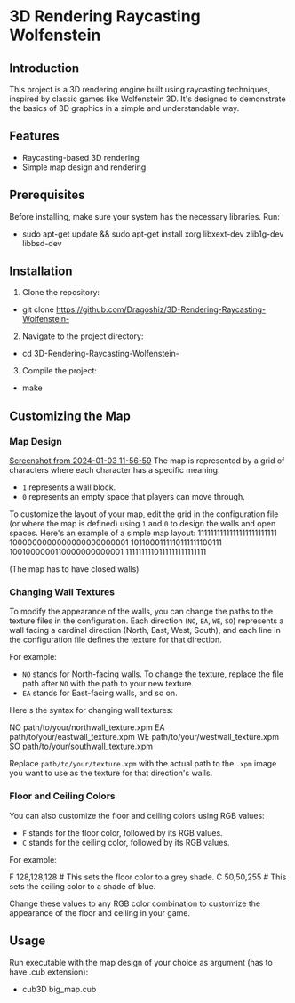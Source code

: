 # 3D Rendering Raycasting Wolfenstein

## Introduction
This project is a 3D rendering engine built using raycasting techniques, inspired by classic games like Wolfenstein 3D. It's designed to demonstrate the basics of 3D graphics in a simple and understandable way.

## Features
- Raycasting-based 3D rendering
- Simple map design and rendering

## Prerequisites
Before installing, make sure your system has the necessary libraries. Run:
- sudo apt-get update && sudo apt-get install xorg libxext-dev zlib1g-dev libbsd-dev

## Installation
1. Clone the repository:
- git clone https://github.com/Dragoshiz/3D-Rendering-Raycasting-Wolfenstein-

2. Navigate to the project directory:
- cd 3D-Rendering-Raycasting-Wolfenstein-

3. Compile the project:
- make

## Customizing the Map

### Map Design
[Screenshot from 2024-01-03 11-56-59](https://github.com/Dragoshiz/3D-Rendering-Raycasting-Wolfenstein-/assets/61502947/5befa6b9-7fdf-4937-b3a2-66ad092a47f1)
The map is represented by a grid of characters where each character has a specific meaning:
- `1` represents a wall block.
- `0` represents an empty space that players can move through.

To customize the layout of your map, edit the grid in the configuration file (or where the map is defined) using `1` and `0` to design the walls and open spaces. Here's an example of a simple map layout:
1111111111111111111111111
1000000000000000000000001
1011000111110111111100111
1001000000110000000000001
1111111110111111111111111

(The map has to have closed walls)


### Changing Wall Textures
To modify the appearance of the walls, you can change the paths to the texture files in the configuration. Each direction (`NO`, `EA`, `WE`, `SO`) represents a wall facing a cardinal direction (North, East, West, South), and each line in the configuration file defines the texture for that direction.

For example:
- `NO` stands for North-facing walls. To change the texture, replace the file path after `NO` with the path to your new texture.
- `EA` stands for East-facing walls, and so on.

Here's the syntax for changing wall textures:

NO path/to/your/northwall_texture.xpm
EA path/to/your/eastwall_texture.xpm
WE path/to/your/westwall_texture.xpm
SO path/to/your/southwall_texture.xpm

Replace `path/to/your/texture.xpm` with the actual path to the `.xpm` image you want to use as the texture for that direction's walls.

### Floor and Ceiling Colors
You can also customize the floor and ceiling colors using RGB values:

- `F` stands for the floor color, followed by its RGB values.
- `C` stands for the ceiling color, followed by its RGB values.

For example:

F 128,128,128 # This sets the floor color to a grey shade.
C 50,50,255 # This sets the ceiling color to a shade of blue.

Change these values to any RGB color combination to customize the appearance of the floor and ceiling in your game.

## Usage
Run executable with the map design of your choice as argument (has to have .cub extension):
- cub3D big_map.cub
